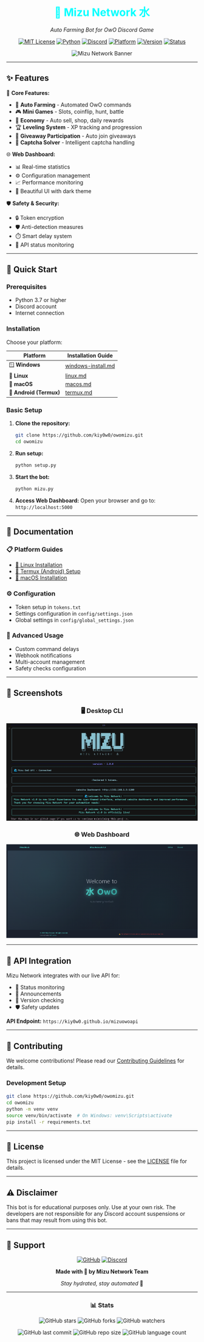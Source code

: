 <div align="center">

# <span style="color: #00FFFF;">🌊 Mizu Network 水</span>

*Auto Farming Bot for OwO Discord Game*

[![MIT License](https://img.shields.io/badge/License-MIT-green.svg)](https://choosealicense.com/licenses/mit/)
[![Python](https://img.shields.io/badge/Python-3.7+-blue.svg)](https://www.python.org/downloads/)
[![Discord](https://img.shields.io/badge/Discord-Bot-7289da.svg)](https://discord.com/)
[![Platform](https://img.shields.io/badge/Platform-Windows%20%7C%20Linux%20%7C%20macOS%20%7C%20Android-brightgreen.svg)]()
[![Version](https://img.shields.io/badge/Version-1.0.0-cyan.svg)]()
[![Status](https://img.shields.io/badge/Status-Active-success.svg)]()

![Mizu Network Banner](https://via.placeholder.com/800x200/1a1a2e/00FFFF?text=🌊+Mizu+Network+水)

</div>

---

## ✨ **Features**

🎯 **Core Features:**
- 🤖 **Auto Farming** - Automated OwO commands
- 🎮 **Mini Games** - Slots, coinflip, hunt, battle
- 💎 **Economy** - Auto sell, shop, daily rewards
- 🏆 **Leveling System** - XP tracking and progression
- 🎁 **Giveaway Participation** - Auto join giveaways
- 🔐 **Captcha Solver** - Intelligent captcha handling

🌐 **Web Dashboard:**
- 📊 Real-time statistics
- ⚙️ Configuration management
- 📈 Performance monitoring
- 🎨 Beautiful UI with dark theme

🛡️ **Safety & Security:**
- 🔒 Token encryption
- 🛡️ Anti-detection measures
- ⏱️ Smart delay system
- 📡 API status monitoring

---

## 🚀 **Quick Start**

### Prerequisites
- Python 3.7 or higher
- Discord account
- Internet connection

### Installation

Choose your platform:

| Platform | Installation Guide |
|----------|-------------------|
| 🪟 **Windows** | [windows-install.md](docs/windows-install.md) |
| 🐧 **Linux** | [linux.md](/Tutor/linux.md) |
| 🍎 **macOS** | [macos.md](/Tutor/macos.md) |
| 📱 **Android (Termux)** | [termux.md](/Tutor/termux.md) |

### Basic Setup

1. **Clone the repository:**
   ```bash
   git clone https://github.com/kiy0w0/owomizu.git
   cd owomizu
   ```

2. **Run setup:**
   ```bash
   python setup.py
   ```

3. **Start the bot:**
   ```bash
   python mizu.py
   ```

4. **Access Web Dashboard:**
   Open your browser and go to: `http://localhost:5000`

---

## 📖 **Documentation**

### 📋 **Platform Guides**
- [🐧 Linux Installation](linux.md)
- [📱 Termux (Android) Setup](termux.md)
- [🍎 macOS Installation](macos.md)

### ⚙️ **Configuration**
- Token setup in `tokens.txt`
- Settings configuration in `config/settings.json`
- Global settings in `config/global_settings.json`

### 🔧 **Advanced Usage**
- Custom command delays
- Webhook notifications
- Multi-account management
- Safety checks configuration

---

## 🎨 **Screenshots**

<div align="center">

### 🖥️ Desktop CLI
![Desktop CLI](static/imgs/desktop_cli.jpg)

### 🌐 Web Dashboard
![Web Dashboard](static/imgs/web.png)

</div>

---

## 🔧 **API Integration**

Mizu Network integrates with our live API for:
- 📡 Status monitoring
- 📢 Announcements
- 🔄 Version checking
- 🛡️ Safety updates

**API Endpoint:** `https://kiy0w0.github.io/mizuowoapi`

---

## 🤝 **Contributing**

We welcome contributions! Please read our [Contributing Guidelines](CONTRIBUTING.md) for details.

### Development Setup
```bash
git clone https://github.com/kiy0w0/owomizu.git
cd owomizu
python -m venv venv
source venv/bin/activate  # On Windows: venv\Scripts\activate
pip install -r requirements.txt
```

---

## 📄 **License**

This project is licensed under the MIT License - see the [LICENSE](LICENSE) file for details.

---

## ⚠️ **Disclaimer**

This bot is for educational purposes only. Use at your own risk. The developers are not responsible for any Discord account suspensions or bans that may result from using this bot.

---

## 🌟 **Support**

<div align="center">

[![GitHub](https://img.shields.io/badge/GitHub-Issues-black?logo=github)](https://github.com/kiy0w0/owomizu/issues)
[![Discord](https://img.shields.io/badge/Discord-Support-7289da?logo=discord)](https://discord.gg/your-server)

**Made with 💙 by Mizu Network Team**

*Stay hydrated, stay automated* 🌊

</div>

---

<div align="center">

### 📊 **Stats**

![GitHub stars](https://img.shields.io/github/stars/kiy0w0/owomizu?style=social)
![GitHub forks](https://img.shields.io/github/forks/kiy0w0/owomizu?style=social)
![GitHub watchers](https://img.shields.io/github/watchers/kiy0w0/owomizu?style=social)

![GitHub last commit](https://img.shields.io/github/last-commit/kiy0w0/owomizu)
![GitHub repo size](https://img.shields.io/github/repo-size/kiy0w0/owomizu)
![GitHub language count](https://img.shields.io/github/languages/count/kiy0w0/owomizu)

</div>